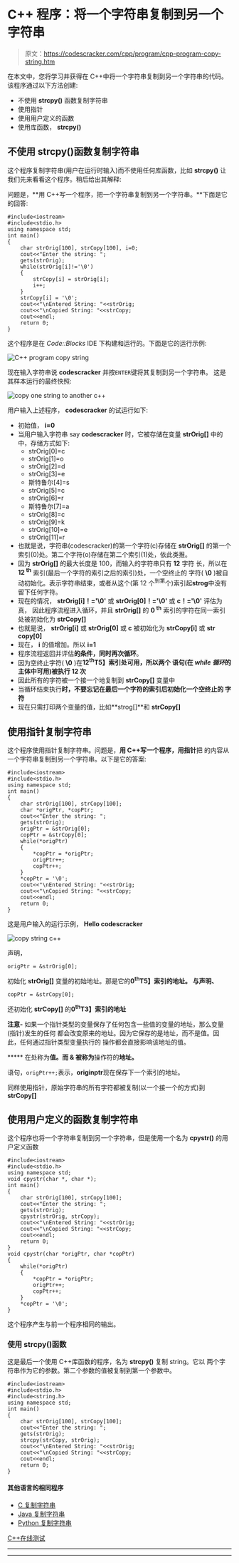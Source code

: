 # C++ 程序：将一个字符串复制到另一个字符串

> 原文：<https://codescracker.com/cpp/program/cpp-program-copy-string.htm>

在本文中，您将学习并获得在 C++中将一个字符串复制到另一个字符串的代码。该程序通过以下方法创建:

*   不使用 **strcpy()** 函数复制字符串
*   使用指针
*   使用用户定义的函数
*   使用库函数， **strcpy()**

## 不使用 strcpy()函数复制字符串

这个程序复制字符串(用户在运行时输入)而不使用任何库函数，比如 **strcpy()** 让我们先来看看这个程序。稍后给出其解释:

问题是，**用 C++写一个程序，把一个字符串复制到另一个字符串。**下面是它的回答:

```
#include<iostream>
#include<stdio.h>
using namespace std;
int main()
{
    char strOrig[100], strCopy[100], i=0;
    cout<<"Enter the string: ";
    gets(strOrig);
    while(strOrig[i]!='\0')
    {
        strCopy[i] = strOrig[i];
        i++;
    }
    strCopy[i] = '\0';
    cout<<"\nEntered String: "<<strOrig;
    cout<<"\nCopied String: "<<strCopy;
    cout<<endl;
    return 0;
}
```

这个程序是在 *Code::Blocks* IDE 下构建和运行的。下面是它的运行示例:

![C++ program copy string](img/6061cf1983b948205d22c8f531817bec.png)

现在输入字符串说 **codescracker** 并按`ENTER`键将其复制到另一个字符串。 这是其样本运行的最终快照:

![copy one string to another c++](img/b58e922c69760366e8427f24cdd2b5fc.png)

用户输入上述程序， **codescracker** 的试运行如下:

*   初始值， **i=0**
*   当用户输入字符串 say **codescracker** 时，它被存储在变量 **strOrig[]** 中的 中，存储方式如下:
    *   strOrig[0]=c
    *   strOrig[1]=o
    *   strOrig[2]=d
    *   strOrig[3]=e
    *   斯特鲁尔[4]=s
    *   strOrig[5]=c
    *   strOrig[6]=r
    *   斯特鲁尔[7]=a
    *   strOrig[8]=c
    *   strOrig[9]=k
    *   strOrig[10]=e
    *   strOrig[11]=r
*   也就是说，字符串(codescracker)的第一个字符(c)存储在 **strOrig[]** 的第一个索引(0)处。第二个字符(o)存储在第二个索引(1)处，依此类推。
*   因为 **strOrig[]** 的最大长度是 100，而输入的字符串只有 **12** 字符 长，所以在 **12 <sup>th</sup>** 索引(最后一个字符的索引之后的索引)处，一个空终止的 字符( **\0** )被自动初始化。表示字符串结束，或者从这个(第 12 个<sup>到第</sup>个)索引起**strog**中没有留下任何字符。
*   现在的情况， **strOrig[i]！='\0'** 或 **strOrig[0]！='\0'** 或 **c！='\0'** 评估为真， 因此程序流程进入循环，并且 **strOrig[]** 的 **0 <sup>th</sup>** 索引的字符在同一索引处被初始化为 **strCopy[]**
*   也就是说， **strOrig[i]** 或 **strOrig[0]** 或 **c** 被初始化为 **strCopy[i]** 或 **str copy[0]**
*   现在， **i** 的值增加。所以 **i=1**
*   程序流程返回并评估**的条件，同时再次循环**。
*   因为空终止字符( **\0** )在**12<sup>th</sup>T5】索引处可用，所以两个 语句(在 *while 循环*的主体中可用)被执行 12 次**
*   因此所有的字符被一个接一个地复制到 **strCopy[]** 变量中
*   当循环结束执行**时，不要忘记在最后一个字符的索引后初始化一个空终止的 字符**
*   现在只需打印两个变量的值，比如**strog[]**和 **strCopy[]**

## 使用指针复制字符串

这个程序使用指针复制字符串。问题是，**用 C++写一个程序，用指针**把 的内容从一个字符串复制到另一个字符串。以下是它的答案:

```
#include<iostream>
#include<stdio.h>
using namespace std;
int main()
{
    char strOrig[100], strCopy[100];
    char *origPtr, *copPtr;
    cout<<"Enter the string: ";
    gets(strOrig);
    origPtr = &strOrig[0];
    copPtr = &strCopy[0];
    while(*origPtr)
    {
        *copPtr = *origPtr;
        origPtr++;
        copPtr++;
    }
    *copPtr = '\0';
    cout<<"\nEntered String: "<<strOrig;
    cout<<"\nCopied String: "<<strCopy;
    cout<<endl;
    return 0;
}
```

这是用户输入的运行示例， **Hello codescracker**

![copy string c++](img/aaed899ee0460dc7126e2cda0fdee374.png)

声明，

```
origPtr = &strOrig[0];
```

初始化 **strOrig[]** 变量的初始地址。那是它的**0<sup>th</sup>T5】索引的地址。 与声明、**

```
copPtr = &strCopy[0];
```

还初始化 **strCopy[]** 的**0<sup>th</sup>T3】索引的地址**

**注意-** 如果一个指针类型的变量保存了任何包含一些值的变量的地址，那么变量(指针)发生的任何 都会改变原来的地址。因为它保存的是地址，而不是值。因此，任何通过指针类型变量执行的 操作都会直接影响该地址的值。

***** 在处称为**值。而 **&** 被称为**操作符的**地址。**

语句，`origPtr++;`表示，**originptr**现在保存下一个索引的地址。

同样使用指针，原始字符串的所有字符都被复制(以一个接一个的方式)到 **strCopy[]**

## 使用用户定义的函数复制字符串

这个程序也将一个字符串复制到另一个字符串，但是使用一个名为 **cpystr()** 的用户定义函数

```
#include<iostream>
#include<stdio.h>
using namespace std;
void cpystr(char *, char *);
int main()
{
    char strOrig[100], strCopy[100];
    cout<<"Enter the string: ";
    gets(strOrig);
    cpystr(strOrig, strCopy);
    cout<<"\nEntered String: "<<strOrig;
    cout<<"\nCopied String: "<<strCopy;
    cout<<endl;
    return 0;
}
void cpystr(char *origPtr, char *copPtr)
{
    while(*origPtr)
    {
        *copPtr = *origPtr;
        origPtr++;
        copPtr++;
    }
    *copPtr = '\0';
}
```

这个程序产生与前一个程序相同的输出。

### 使用 strcpy()函数

这是最后一个使用 C++库函数的程序，名为 **strcpy()** 复制 string。它以 两个字符串作为它的参数。第二个参数的值被复制到第一个参数中。

```
#include<iostream>
#include<stdio.h>
#include<string.h>
using namespace std;
int main()
{
    char strOrig[100], strCopy[100];
    cout<<"Enter the string: ";
    gets(strOrig);
    strcpy(strCopy, strOrig);
    cout<<"\nEntered String: "<<strOrig;
    cout<<"\nCopied String: "<<strCopy;
    cout<<endl;
    return 0;
}
```

#### 其他语言的相同程序

*   [C 复制字符串](/c/program/c-program-copy-string.htm)
*   [Java 复制字符串](/java/program/java-program-copy-string.htm)
*   [Python 复制字符串](/python/program/python-program-copy-string.htm)

[C++在线测试](/exam/showtest.php?subid=3)

* * *

* * *